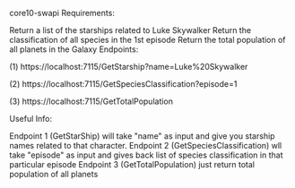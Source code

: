 core10-swapi
Requirements:

Return a list of the starships related to Luke Skywalker
Return the classification of all species in the 1st episode
Return the total population of all planets in the Galaxy
Endpoints:

(1) https://localhost:7115/GetStarship?name=Luke%20Skywalker

(2) https://localhost:7115/GetSpeciesClassification?episode=1

(3) https://localhost:7115/GetTotalPopulation

Useful Info:

Endpoint 1 (GetStarShip) will take "name" as input and give you starship names related to that character.
Endpoint 2 (GetSpeciesClassification) wll take "episode" as input and gives back list of species classification in that particular episode
Endpoint 3 (GetTotalPopulation) just return total population of all planets
